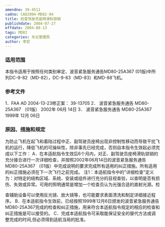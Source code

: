 ```yaml
---
amendno: 39-4511
cadno: CAD2004-MD82-04
title: 检查驾驶员座椅滑轨锁销
publishdate: 2004-07-27
effdate: 2004-08-13
tags: MD82
categories: 东北管理局
author: 李宏
---
```


### 适用范围 
本指令适用于按照任何类别审定、波音紧急服务通告MD80-25A367 (01版)中所列DC-9-82（MD-82），DC-9-83（MD-83）和MD-88飞机。

### 参考文件
1．FAA AD 2004-13-23修正案： 39-13705 
2．
波音紧急服务通告 MD80-25A367 （01版） 2002年 06月 14日 
3．
波音紧急服务通告 MD80-25A367 1999年 12月 06日


### 原因、措施和规定 
为防止飞机在起飞和着陆过程中正、副驾驶员座椅出现非控制性移动而导致干扰飞机的运行，降低飞机的可操纵性，除非事先已经完成，否则自本指令生效起必须完成以下工作： 
A．在本适航指令生效后6个月内，对正、副驾驶员座椅滑轨锁销的充分接合进行一次详细检查，并按照2002年06月14日的波音紧急服务通告MD80-25A367 （01版）中完成说明的要求完成所有适用的纠正措施。所有适用的纠正措施必须在下一次飞行之前完成。
注1：本适航指令中的"详细检查"定义为：对特定的结构区域、系统、安装或组件进行充分的目视查验，以查明是否有损伤、失效或异常。可用的照明通常是增加一个检查员认为光强合适的直射光源。检
     
查辅助设备可以使用反光镜、放大镜等，也可能要求表面清洗和制定详细接近程序。 
B．在本适航指令生效前，已经按照1999年12月6日颁发的波音紧急服务通告MD80-25A367完成的检查和纠正措施，用来符合本适航指令规定的相应的检查和纠正措施是可以接受的。 
    C．完成本适航指令可采取能保证安全的替代方法或调整完成的时间,但必须得到适航当局的批准。 

